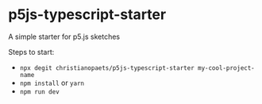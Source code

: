 # p5js-typescript-starter
A simple starter for p5.js sketches

Steps to start:
- `npx degit christianopaets/p5js-typescript-starter my-cool-project-name`
- `npm install` or `yarn`
- `npm run dev`
